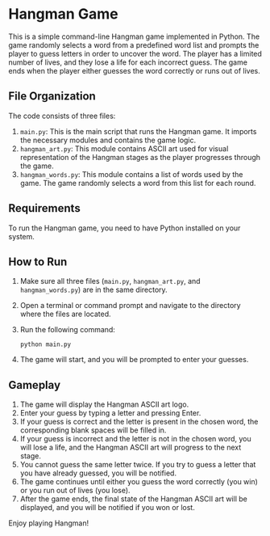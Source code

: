 # Hangman Game

This is a simple command-line Hangman game implemented in Python. The game randomly selects a word from a predefined word list and prompts the player to guess letters in order to uncover the word. The player has a limited number of lives, and they lose a life for each incorrect guess. The game ends when the player either guesses the word correctly or runs out of lives.

## File Organization

The code consists of three files:

1. `main.py`: This is the main script that runs the Hangman game. It imports the necessary modules and contains the game logic.
2. `hangman_art.py`: This module contains ASCII art used for visual representation of the Hangman stages as the player progresses through the game.
3. `hangman_words.py`: This module contains a list of words used by the game. The game randomly selects a word from this list for each round.

## Requirements

To run the Hangman game, you need to have Python installed on your system.

## How to Run

1. Make sure all three files (`main.py`, `hangman_art.py`, and `hangman_words.py`) are in the same directory.
2. Open a terminal or command prompt and navigate to the directory where the files are located.
3. Run the following command:

   ```shell
   python main.py
   ```

4. The game will start, and you will be prompted to enter your guesses.

## Gameplay

1. The game will display the Hangman ASCII art logo.
2. Enter your guess by typing a letter and pressing Enter.
3. If your guess is correct and the letter is present in the chosen word, the corresponding blank spaces will be filled in.
4. If your guess is incorrect and the letter is not in the chosen word, you will lose a life, and the Hangman ASCII art will progress to the next stage.
5. You cannot guess the same letter twice. If you try to guess a letter that you have already guessed, you will be notified.
6. The game continues until either you guess the word correctly (you win) or you run out of lives (you lose).
7. After the game ends, the final state of the Hangman ASCII art will be displayed, and you will be notified if you won or lost.

Enjoy playing Hangman!